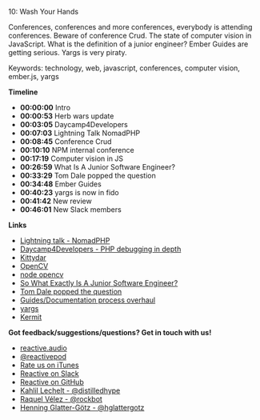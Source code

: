 10: Wash Your Hands

Conferences, conferences and more conferences, everybody is attending conferences. Beware of conference Crud. The state of computer vision in JavaScript. What is the definition of a junior engineer? Ember Guides are getting serious. Yargs is very piraty.

Keywords: technology, web, javascript, conferences, computer vision, ember.js, yargs

**Timeline**

 - **00:00:00** Intro
 - **00:00:53** Herb wars update
 - **00:03:05** Daycamp4Developers
 - **00:07:03** Lightning Talk NomadPHP
 - **00:08:45** Conference Crud
 - **00:10:10** NPM internal conference
 - **00:17:19** Computer vision in JS
 - **00:26:59** What Is A Junior Software Engineer?
 - **00:33:29** Tom Dale popped the question
 - **00:34:48** Ember Guides
 - **00:40:23** yargs is now in fido
 - **00:41:42** New review
 - **00:46:01** New Slack members

**Links**

 - [Lightning talk - NomadPHP](https://speakerdeck.com/hglattergotz/how-json-api-can-bring-sanity-to-your-php-apis)
 - [Daycamp4Developers - PHP debugging in depth](http://daycamp4developers.com/)
 - [Kittydar](https://harthur.github.io/kittydar/)
 - [OpenCV](http://opencv.org/)
 - [node opencv](https://www.npmjs.com/package/opencv)
 - [So What Exactly Is A Junior Software Engineer?](http://kartar.net/2015/09/so-what-exactly-is-a-junior-software-engineer/)
 - [Tom Dale popped the question](https://twitter.com/tomdale/status/645692539807207424)
 - [Guides/Documentation process overhaul](http://emberjs.com/blog/2015/09/02/ember-guides-status-update.html?utm_source=Ember+Weekly&utm_campaign=3a5318e7c2-Ember_Weekly_Issue_126&utm_medium=email&utm_term=0_e96229d21d-3a5318e7c2-90566025)
 - [yargs](https://www.npmjs.com/package/yargs)
 - [Kermit](http://totallynailedit.com/wp-content/uploads/2015/04/29-burning-questions-answered-by-kermit-the-frog-1428084027997.gif)

**Got feedback/suggestions/questions? Get in touch with us!**

 - [reactive.audio][1]
 - [@reactivepod][2]
 - [Rate us on iTunes][7]
 - [Reactive on Slack][6]
 - [Reactive on GitHub][8]
 - [Kahlil Lechelt - @distilledhype][3]
 - [Raquel Vélez - @rockbot][4]
 - [Henning Glatter-Götz - @hglattergotz][5]

[1]: http://reactive.audio "Reactive on the web"
[2]: https://twitter.com/reactivepod "Send us your feedback"
[3]: https://twitter.com/distilledhype "Ping me on Twitter"
[4]: https://twitter.com/rockbot "The best way to get in touch with me ... don't even try email"
[5]: https://twitter.com/hglattergotz "Ping me on Twitter"
[6]: https://reactive-slack.herokuapp.com/ "Reactive on Slack"
[7]: https://itunes.apple.com/us/podcast/reactive/id1020286000 "Rate us on iTunes"
[8]: https://github.com/reactivepod "Reactive GitHub Org"